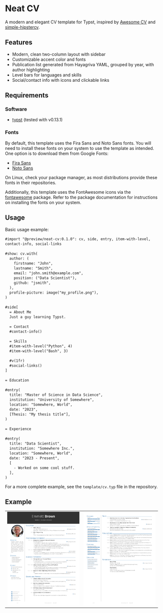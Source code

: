 # Neat CV

A modern and elegant CV template for Typst, inspired by [Awesome CV](https://github.com/posquit0/Awesome-CV) and [simple-hipstercv](https://github.com/latex-ninja/simple-hipstercv).

## Features

- Modern, clean two-column layout with sidebar
- Customizable accent color and fonts
- Publication list generated from Hayagriva YAML, grouped by year, with author highlighting
- Level bars for languages and skills
- Social/contact info with icons and clickable links

## Requirements

### Software

- [typst](https://typst.app/) (tested with v0.13.1)

### Fonts

By default, this template uses the Fira Sans and Noto Sans fonts. You will need to install these fonts on your system to use the template as intended.
One option is to download them from Google Fonts:

- [Fira Sans](https://fonts.google.com/specimen/Fira+Sans)
- [Noto Sans](https://fonts.google.com/specimen/Noto+Sans)

On Linux, check your package manager, as most distributions provide these fonts in their repositories.

Additionally, this template uses the FontAwesome icons via the [fontawesome](https://typst.app/universe/package/fontawesome) package.
Refer to the package documentation for instructions on installing the fonts on your system.

## Usage

Basic usage example:

```typst
#import "@preview/neat-cv:0.1.0": cv, side, entry, item-with-level, contact-info, social-links

#show: cv.with(
  author: (
    firstname: "John",
    lastname: "Smith",
    email: "john.smith@example.com",
    position: ("Data Scientist"),
    github: "jsmith",
  ),
  profile-picture: image("my_profile.png"),
)

#side[
  = About Me
  Just a guy learning Typst.

  = Contact
  #contact-info()

  = Skills
  #item-with-level("Python", 4)
  #item-with-level("Bash", 3)

  #v(1fr)
  #social-links()
]

= Education

#entry(
  title: "Master of Science in Data Science",
  institution: "University of Somewhere",
  location: "Somewhere, World",
  date: "2023",
  [Thesis: "My thesis title"],
)

= Experience

#entry(
  title: "Data Scientist",
  institution: "Somewhere Inc.",
  location: "Somewhere, World",
  date: "2023 - Present",
  [
    - Worked on some cool stuff.
  ],
)
```

For a more complete example, see the `template/cv.typ` file in the repository.

## Example

|                                |                                |
| ------------------------------ | ------------------------------ |
| ![CV Page 1](assets/cv_p1.png) | ![CV Page 2](assets/cv_p2.png) |
